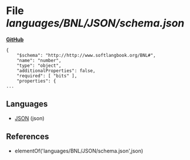 # File _languages/BNL/JSON/schema.json_
**[GitHub](https://github.com/softlang/yas/blob/master/languages/BNL/JSON/schema.json)**
```
{
    "$schema": "http://http://www.softlangbook.org/BNL#",
    "name": "number",
    "type": "object",
    "additionalProperties": false,
    "required": [ "bits" ],
    "properties": {
...
```

## Languages
* [JSON](../languages/JSON.md) (json)

## References
* elementOf('languages/BNL/JSON/schema.json',json)
